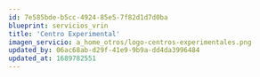 ```yaml
---
id: 7e585bde-b5cc-4924-85e5-7f82d1d7d0ba
blueprint: servicios_vrin
title: 'Centro Experimental'
imagen_servicio: a_home_otros/logo-centros-experimentales.png
updated_by: 06ac68ab-d29f-41e9-9b9a-dd4da3996484
updated_at: 1689782551
---
```

